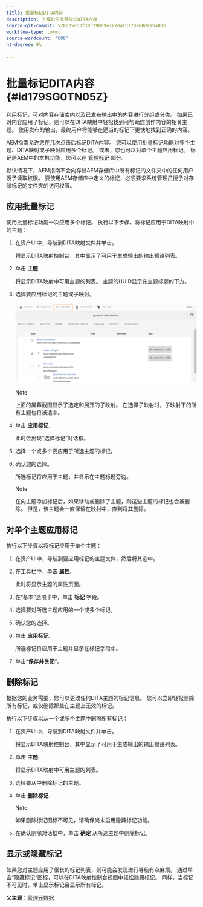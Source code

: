 ```yaml
---
title: 批量标记DITA内容
description: 了解如何批量标记DITA内容
source-git-commit: 528dd5d33f38c29809e7e7dafd77d860daaba8db
workflow-type: tm+mt
source-wordcount: '688'
ht-degree: 0%

---
```



# 批量标记DITA内容 {#id179SG0TN05Z}

利用标记，可对内容存储库内以及已发布输出中的内容进行分组或分类。 如果已对内容应用了标记，则可以在DITA映射中轻松找到可帮助您创作内容的相关主题。 使用发布的输出，最终用户将能够在适当的标记下更快地找到正确的内容。

AEM指南允许您在几次点击后标记DITA内容。 您可以使用批量标记功能对多个主题、DITA映射或子映射应用多个标记。 或者，您也可以对单个主题应用标记。 标记是AEM中的本机功能，您可以在 [管理标记](https://experienceleague.adobe.com/docs/experience-manager-cloud-service/sites/authoring/features/tags.html?lang=en) 部分。

默认情况下，AEM指南不会向存储AEM存储库中所有标记的文件夹中的任何用户授予读取权限。 要使用AEM存储库中定义的标记，必须要求系统管理员授予对存储标记的文件夹的访问权限。

## 应用批量标记

使用批量标记功能一次应用多个标记。 执行以下步骤，将标记应用于DITA映射中的主题：

1. 在资产UI中，导航到DITA映射文件并单击。

   将显示DITA映射控制台，其中显示了可用于生成输出的输出预设列表。

1. 单击 **主题**.

   将显示DITA映射中可用主题的列表。 主题的UUID显示在主题标题的下方。

1. 选择要应用标记的主题或子映射。

   ![](images/apply-tags-uuid.png)


   >[!NOTE]
   >
   > 上面的屏幕截图显示了选定和展开的子映射。 在选择子映射时，子映射下的所有主题也将被选中。

1. 单击 **应用标记**.

   此时会出现“选择标记”对话框。

1. 选择一个或多个要应用于所选主题的标记。

1. 确认您的选择。

   所选标记将应用于主题，并显示在主题标题旁边。

   >[!NOTE]
   >
   > 在向主题添加标记后，如果移动或删除了主题，则这些主题的标记也会被删除。 但是，该主题会一直保留在映射中，直到将其删除。


## 对单个主题应用标记

执行以下步骤以将标记应用于单个主题：

1. 在资产UI中，导航到要应用标记的主题文件，然后将其选中。

1. 在工具栏中，单击 **属性**.

   此时将显示主题的属性页面。

1. 在“基本”选项卡中，单击 **标记** 字段。

1. 选择要对所选主题应用的一个或多个标记。

1. 确认您的选择。

1. 单击 **应用标记**.

   所选标记将应用于主题并显示在标记字段中。

1. 单击“**保存并关闭**”。


## 删除标记

根据您的业务需要，您可以更改任何DITA主题的标记信息。 您可以立即轻松删除所有标记，或仅删除那些在主题上无效的标记。

执行以下步骤以从一个或多个主题中删除所有标记：

1. 在资产UI中，导航到DITA映射文件并单击。

   将显示DITA映射控制台，其中显示了可用于生成输出的输出预设列表。

1. 单击 **主题**.

   将显示DITA映射中可用主题的列表。

1. 选择要从中删除标记的主题。

1. 单击 **删除标记**.

   >[!NOTE]
   >
   > 如果删除标记图标不可见，请确保尚未启用隐藏标记功能。

1. 在确认删除对话框中，单击 **确定** 从所选主题中删除标记。


## 显示或隐藏标记

如果您对主题应用了很长的标记列表，则可能会发现进行导航有点麻烦。 通过单击“隐藏标记”图标，可以在DITA映射控制台视图中轻松隐藏标记。 同样，当标记不可见时，单击显示标记会显示所有标记。

**父主题：**[&#x200B;管理元数据](manage-metadata.md)

